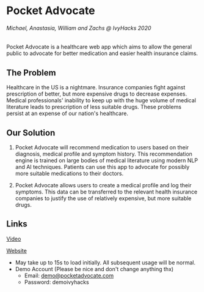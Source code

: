 # Pocket Advocate
###### Michael, Anastasia, William and Zachs @ IvyHacks 2020

Pocket Advocate is a healthcare web app which aims to allow the general public to advocate for better medication and easier health insurance claims.

## The Problem

Healthcare in the US is a nightmare. Insurance companies fight against prescription of better, but more expensive drugs to decrease expenses. Medical professionals' inability to keep up with the huge volume of medical literature leads to prescription of less suitable drugs. These problems persist at an expense of our nation's healthcare.

## Our Solution

1. Pocket Advocate will recommend medication to users based on their diagnosis, medical profile and symptom history. This recommendation engine is trained on large bodies of medical literature using modern NLP and AI techniques. Patients can use this app to advocate for possibly more suitable medications to their doctors.

2. Pocket Advocate allows users to create a medical profile and log their symptoms. This data can be transferred to the relevant health insurance companies to justify the use of relatively expensive, but more suitable drugs.

## Links

[Video](https://youtu.be/B9ss68If7cw)

[Website](https://pocket-advocate.herokuapp.com/) 
- May take up to 15s to load initially. All subsequent usage will be normal.
- Demo Account (Please be nice and don't change anything thx)
  - Email: demo@pocketadvocate.com
  - Password: demoivyhacks

